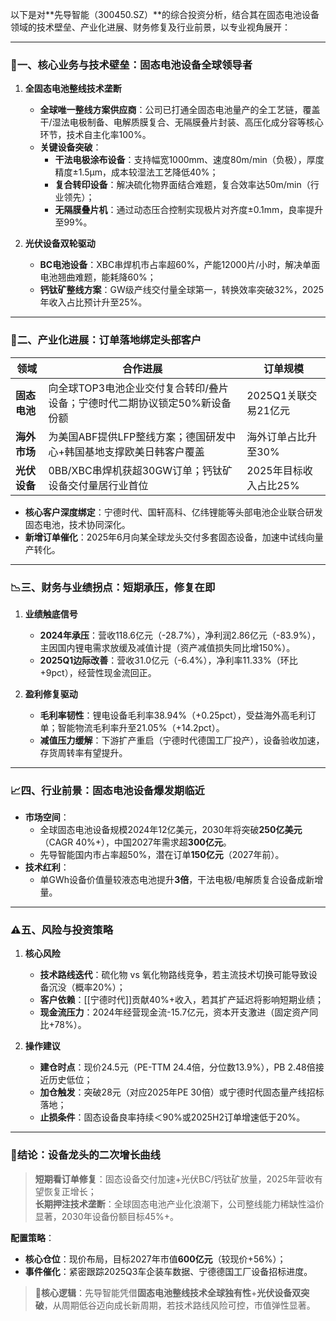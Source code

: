 以下是对**先导智能（300450.SZ）​**的综合投资分析，结合其在固态电池设备领域的技术壁垒、产业化进展、财务修复及行业前景，以专业视角展开：

---

### 🔧 ​**一、核心业务与技术壁垒：固态电池设备全球领导者**​

1. ​**全固态电池整线技术垄断**​
    
    - ​**全球唯一整线方案供应商**​：公司已打通全固态电池量产的全工艺链，覆盖干/湿法电极制备、电解质膜复合、无隔膜叠片封装、高压化成分容等核心环节，技术自主化率100%。
    - ​**关键设备突破**​：
        - ​**干法电极涂布设备**​：支持幅宽1000mm、速度80m/min（负极），厚度精度±1.5μm，成本较湿法工艺降低40%；
        - ​**复合转印设备**​：解决硫化物界面结合难题，复合效率达50m/min（行业领先）；
        - ​**无隔膜叠片机**​：通过动态压合控制实现极片对齐度±0.1mm，良率提升至99%。
2. ​**光伏设备双轮驱动**​
    
    - ​**BC电池设备**​：XBC串焊机市占率超60%，产能12000片/小时，解决单面电池翘曲难题，能耗降60%；
    - ​**钙钛矿整线方案**​：GW级产线交付量全球第一，转换效率突破32%，2025年收入占比预计升至25%。

---

### 🚀 ​**二、产业化进展：订单落地绑定头部客户**​

|​**领域**​|​**合作进展**​|​**订单规模**​|
|---|---|---|
|​**固态电池**​|向全球TOP3电池企业交付复合转印/叠片设备；宁德时代二期协议锁定50%新设备份额|2025Q1关联交易21亿元|
|​**海外市场**​|为美国ABF提供LFP整线方案；德国研发中心+韩国基地支撑欧美日韩客户覆盖|海外订单占比升至30%|
|​**光伏设备**​|0BB/XBC串焊机获超30GW订单；钙钛矿设备交付量居行业首位|2025年目标收入占比25%|

- ​**核心客户深度绑定**​：宁德时代、国轩高科、亿纬锂能等头部电池企业联合研发固态电池，技术协同深化。
- ​**新增订单催化**​：2025年6月向某全球龙头交付多套固态设备，加速中试线向量产转化。

---

### 📉 ​**三、财务与业绩拐点：短期承压，修复在即**​

1. ​**业绩触底信号**​
    
    - ​**2024年承压**​：营收118.6亿元（-28.7%），净利润2.86亿元（-83.9%），主因国内锂电需求放缓及减值计提（资产减值损失同比增150%）。
    - ​**2025Q1边际改善**​：营收31.0亿元（-6.4%），净利率11.33%（环比+9pct），经营性现金流回正。
2. ​**盈利修复驱动**​
    
    - ​**毛利率韧性**​：锂电设备毛利率38.94%（+0.25pct），受益海外高毛利订单；智能物流毛利率升至21.05%（+14.2pct）。
    - ​**减值压力缓解**​：下游扩产重启（宁德时代德国工厂投产），设备验收加速，存货周转率有望提升。

---

### 📈 ​**四、行业前景：固态电池设备爆发期临近**​

- ​**市场空间**​：
    - 全球固态电池设备规模2024年12亿美元，2030年将突破**250亿美元**​（CAGR 40%+），中国2027年需求超**300亿元**。
    - 先导智能国内市占率超50%，潜在订单**150亿元**​（2027年前）。
- ​**技术红利**​：
    - 单GWh设备价值量较液态电池提升**3倍**，干法电极/电解质复合设备成新增量。

---

### ⚠️ ​**五、风险与投资策略**​

1. ​**核心风险**​
    
    - ​**技术路线迭代**​：硫化物 vs 氧化物路线竞争，若主流技术切换可能导致设备沉没（概率20%）；
    - ​**客户依赖**​：[[宁德时代]]贡献40%+收入，若其扩产延迟将影响短期业绩；
    - ​**现金流压力**​：2024年经营现金流-15.7亿元，资本开支激进（固定资产同比+78%）。
2. ​**操作建议**​
    
    - ​**建仓时点**​：现价24.5元（PE-TTM 24.4倍，分位数13.9%），PB 2.48倍接近历史低位；
    - ​**加仓触发**​：突破28元（对应2025年PE 30倍）或宁德时代固态量产线招标落地；
    - ​**止损条件**​：固态设备良率持续＜90%或2025H2订单增速低于20%。

---

### 💎 ​**结论：设备龙头的二次增长曲线**​

> ​**短期看订单修复**​：固态设备交付加速+光伏BC/钙钛矿放量，2025年营收有望恢复正增长；  
> ​**长期押注技术垄断**​：全球固态电池产业化浪潮下，公司整线能力稀缺性溢价显著，2030年设备份额目标45%+。

​**配置策略**​：

- ​**核心仓位**​：现价布局，目标2027年市值**600亿元**​（较现价+56%）；
- ​**事件催化**​：紧密跟踪2025Q3车企装车数据、宁德德国工厂设备招标进度。

> 📌 ​**核心逻辑**​：先导智能凭借**固态电池整线技术全球独有性**​+​**光伏设备双突破**，从周期低谷迈向成长新周期，若技术路线风险可控，市值弹性显著。